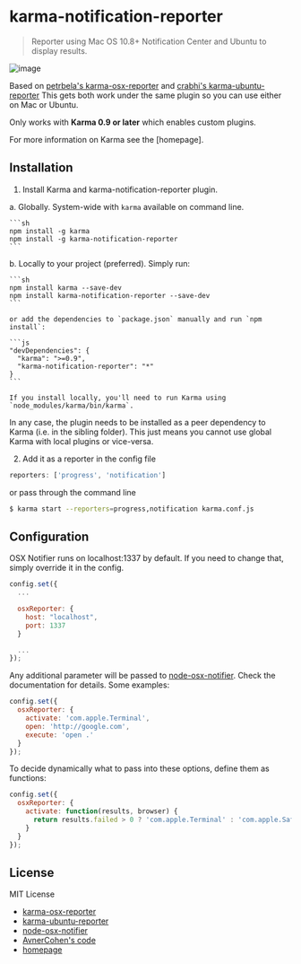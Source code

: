# karma-notification-reporter

> Reporter using Mac OS 10.8+ Notification Center and Ubuntu to display results.

![image](http://f.cl.ly/items/2T350d1c0H30460U3W2Y/Screen%20Shot%202013-08-06%20at%201.46.47%20PM.png)

Based on [petrbela's karma-osx-reporter](https://github.com/petrbela/karma-notification-reporter) and [crabhi's karma-ubuntu-reporter](https://github.com/crabhi/karma-ubuntu-reporter)
This gets both work under the same plugin so you can use either on Mac or Ubuntu.

Only works with **Karma 0.9 or later** which enables custom plugins.

For more information on Karma see the [homepage].


## Installation

1. Install Karma and karma-notification-reporter plugin.

  a. Globally. System-wide with `karma` available on command line.

    ```sh
    npm install -g karma
    npm install -g karma-notification-reporter
    ```

  b. Locally to your project (preferred). Simply run:

    ```sh
    npm install karma --save-dev
    npm install karma-notification-reporter --save-dev
    ```

    or add the dependencies to `package.json` manually and run `npm install`:

    ```js
    "devDependencies": {
      "karma": ">=0.9",
      "karma-notification-reporter": "*"
    }
    ```

    If you install locally, you'll need to run Karma using `node_modules/karma/bin/karma`.

  In any case, the plugin needs to be installed as a peer dependency to Karma (i.e. in the sibling folder). This just means you cannot use global Karma with local plugins or vice-versa.


2. Add it as a reporter in the config file

  ```js
  reporters: ['progress', 'notification']
  ```

  or pass through the command line

  ```sh
  $ karma start --reporters=progress,notification karma.conf.js
  ```

## Configuration

OSX Notifier runs on localhost:1337 by default. If you need to change that, simply override it in the config.

```js
config.set({
  ...

  osxReporter: {
    host: "localhost",
    port: 1337
  }

  ...
});
```

Any additional parameter will be passed to [node-osx-notifier](https://github.com/azoff/node-osx-notifier). Check the documentation for details. Some examples:

```js
config.set({
  osxReporter: {
    activate: 'com.apple.Terminal',
    open: 'http://google.com',
    execute: 'open .'
  }
});
```

To decide dynamically what to pass into these options, define them as functions:

```js
config.set({
  osxReporter: {
    activate: function(results, browser) {
      return results.failed > 0 ? 'com.apple.Terminal' : 'com.apple.Safari';
    }
  }
});
```


## License

MIT License


- [karma-osx-reporter](https://github.com/petrbela/karma-osx-notifier)
- [karma-ubuntu-reporter](https://github.com/crabhi/karma-ubuntu-reporter)
- [node-osx-notifier](https://github.com/azoff/node-osx-notifier)
- [AvnerCohen's code](https://github.com/karma-runner/karma/commit/ffd48a7f9aa7bc9a27516393d4d592edc6b628f7)
- [homepage](http://karma-runner.github.io)
